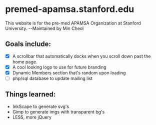 premed-apamsa.stanford.edu
==========================
This website is for the pre-med APAMSA Organization at Stanford University.
--Maintained by Min Cheol

Goals include:
--------------
	
- [x] A scrollbar that automatically docks when you scroll down past the home page.
- [x] A cool looking logo to use for future branding
- [x] Dynamic Members section that's random upon loading
- [ ] php/sql database to update mailing list

Things learned:
---------------

- InkScape to generate svg's
- Gimp to generate imgs with transparent bg's
- LESS, more jQuery




